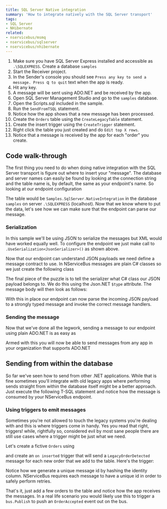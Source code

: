 ```yaml
---
title: SQL Server Native integration
summary: 'How to integrate natively with the SQL Server transport'
tags:
- SQL Server
- NHibernate
related:
- nservicebus/msmq
- nservicebus/sqlserver
- nservicebus/nhibernate
---
```


 1. Make sure you have SQL Server Express installed and accessible as `.\SQLEXPRESS`. Create a database `samples`
 2. Start the Receiver project.
 3. In the Sender's console you should see `Press any key to send a message. Press `q` to quit` text when the app is ready. 
 4. Hit any key.
 5. A message will be sent using ADO.NET and be received by the app.
 6. Open SQL Server Management Studio and go to the `samples` database.
 7. Open the Scripts.sql included in the sample.
 7. Run the `SendFromTSQL` statement.
 8. Notice how the app shows that a new message has been processed.
 9. Create the `Orders` table using the `CreateLegacyTable` statement.
 10. Create the insert trigger using the `CreateTrigger` statement.
 11. Right click the table you just created and do `Edit top X rows`.
 12. Notice that a message is received by the app for each "order" you create.
 

## Code walk-through

The first thing you need to do when doing native integration with the SQL Server transport is figure out where to insert your "message". The database and server names can easily be found by looking at the connection string and the table name is, by default, the same as your endpoint's name. So looking at our endpoint configuration

<!-- import EndpointConfiguration-->

The table would be `Samples.SqlServer.NativeIntegration` in the database `samples` on server `.\SQLEXPRESS` (localhost). Now that we know where to put the data, let's see how we can make sure that the endpoint can parse our message.

### Serialization

In this sample we'll be using JSON to serialize the messages but XML would have worked equally well. To configure the endpoint we just make call to `.UseSerialization<JsonSerializer>()` as shown above.

Now that our endpoint can understand JSON payloads we need define a message contract to use. In NServiceBus messages are plain C# classes so we just create the following class

<!-- import MessageContract-->

The final piece of the puzzle is to tell the serializer what C# class our JSON payload belongs to. We do this using the Json.NET `$type` attribute. The message body will then look as follows:

<!-- import MessagePayload-->

With this in place our endpoint can now parse the incoming JSON payload to a strongly typed message and invoke the correct message handlers.

### Sending the message

Now that we've done all the legwork, sending a message to our endpoint using plain ADO.NET is as easy as

<!-- import SendingUsingAdoNet-->

Armed with this you will now be able to send messages from any app in your organization that supports ADO.NET

## Sending from within the database

So far we've seen how to send from other .NET applications. While that is fine sometimes you'll integrate with old legacy apps where performing sends straight from within the database itself might be a better approach. Just execute the following T-SQL statement and notice how the message is consumed by your NServiceBus endpoint.

<!-- import SendFromTSQL -->

### Using triggers to emit messages

Sometimes you're not allowed to touch the legacy systems you're dealing with and this is where triggers come in handy. Yes you read that right, triggers! while, rightfully so, considered evil by most sane people there are still use cases where a trigger might be just what we need. 

Let's create a fictive `Orders` using

<!-- import CreateLegacyTable -->

and create an `on inserted` trigger that will send a `LegacyOrderDetected` message for each new order that we add to the table. Here's the trigger:

<!-- import CreateTrigger -->

Notice how we generate a unique message id by hashing the identity column. NServiceBus requires each message to have a unique id in order to safely perform retries.

That's it, just add a few orders to the table and notice how the app receives the messages. In a real life scenario you would likely use this to trigger a `bus.Publish` to push an `OrderAccepted` event out on the bus.
